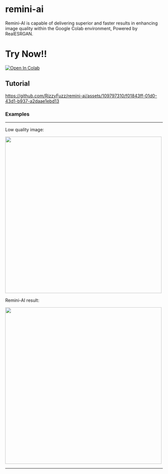 # remini-ai
Remini-AI is capable of delivering superior and faster results in enhancing image quality within the Google Colab environment, Powered by RealESRGAN.

# Try Now!!
[![Open In Colab](https://colab.research.google.com/assets/colab-badge.svg)](https://colab.research.google.com/drive/1LmM1OYvzNp1WD3XZgiYcpoH_4MyD9-xT?usp=sharing)

## Tutorial
https://github.com/RizzyFuzz/remini-ai/assets/109797310/f01843ff-01d0-43d1-b937-a2daae1ebd13

### Examples

---
Low quality image:

<img src="src/input.jpg" alt="" width="500" />

Remini-AI result:

<img src="src/output.jpg" alt="" width="500" />

---
